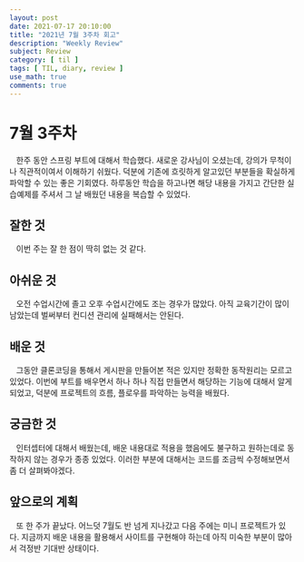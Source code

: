 ```yaml
---
layout: post
date: 2021-07-17 20:10:00
title: "2021년 7월 3주차 회고"
description: "Weekly Review"
subject: Review
category: [ til ]
tags: [ TIL, diary, review ]
use_math: true
comments: true
---
```


# 7월 3주차

&nbsp;&nbsp;&nbsp;한주 동안 스프링 부트에 대해서 학습했다. 새로운 강사님이 오셨는데, 강의가 무척이나 직관적이여서 이해하기 쉬웠다. 덕분에 기존에 흐릿하게 알고있던 부분들을 확실하게 파악할 수 있는 좋은 기회였다. 하루동안 학습을 하고나면 해당 내용을 가지고 간단한 실습예제를 주셔서 그 날 배웠던 내용을 복습할 수 있었다.

## 잘한 것

&nbsp;&nbsp;&nbsp;이번 주는 잘 한 점이 딱히 없는 것 같다.

## 아쉬운 것

&nbsp;&nbsp;&nbsp;오전 수업시간에 졸고 오후 수업시간에도 조는 경우가 많았다. 아직 교육기간이 많이 남았는데 벌써부터 컨디션 관리에 실패해서는 안된다.

## 배운 것

&nbsp;&nbsp;&nbsp;그동안 클론코딩을 통해서 게시판을 만들어본 적은 있지만 정확한 동작원리는 모르고 있었다. 이번에 부트를 배우면서 하나 하나 직접 만들면서 해당하는 기능에 대해서 알게 되었고, 덕분에 프로젝트의 흐름, 플로우를 파악하는 능력을 배웠다.

## 궁금한 것

&nbsp;&nbsp;&nbsp;인터셉터에 대해서 배웠는데, 배운 내용대로 적용을 했음에도 불구하고 원하는데로 동작하지 않는 경우가 종종 있었다. 이러한 부분에 대해서는 코드를 조금씩 수정해보면서 좀 더 살펴봐야겠다.

## 앞으로의 계획

&nbsp;&nbsp;&nbsp;또 한 주가 끝났다. 어느덧 7월도 반 넘게 지나갔고 다음 주에는 미니 프로젝트가 있다. 지금까지 배운 내용을 활용해서 사이트를 구현해야 하는데 아직 미숙한 부분이 많아서 걱정반 기대반 상태이다.